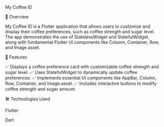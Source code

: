 My Coffee ID

🌟 Overview

My Coffee ID is a Flutter application that allows users to customize and display their coffee preferences, such as coffee strength and sugar level. The app demonstrates the use of StatelessWidget and StatefulWidget, along with fundamental Flutter UI components like Column, Container, Row, and Image.asset.

🚀 Features

✅ Displays a coffee preference card with customizable coffee strength and sugar level.
✅ Uses StatefulWidget to dynamically update coffee preferences.
✅ Implements essential UI components like AppBar, Column, Row, Container, and Image.asset.
✅ Includes interactive buttons to modify coffee strength and sugar amount.

🛠️ Technologies Used

Flutter

Dart
